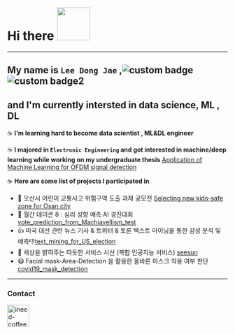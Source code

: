 <h1 align="left">Hi there <img src="https://media.giphy.com/media/iDOOSqoC0k3VeT9rd5/giphy.gif" width="75px"></a></h1>

---

## My name is __`Lee Dong Jae`__ ,![custom badge](https://img.shields.io/badge/status-FOCUSED-blueviolet)![custom badge2](https://img.shields.io/badge/version-0.1.%3F%3F%3F-orange)

## and I'm currently intersted in data science, ML , DL 



:coffee: __I'm learning hard to become data scientist , ML&DL engineer__

:coffee: __I majored in `Electronic Engineering` and got interested in machine/deep learning while working on my undergraduate thesis__ [Application of Machine Learning for OFDM signal detection](https://github.com/ineed-coffee/Application-of-Machine-Learning-for-OFDM-signal-detection) 

:coffee: __Here are some list of projects I participated in__ 

- :car: 오산시 어린이 교통사고 위험구역 도출 과제 공모전 [Selecting new kids-safe zone for Osan city](https://github.com/ineed-coffee/Osan-Si_-Identify-_TA_DangerZones)
- 📝 월간 데이콘 8 : 심리 성향 예측 AI 경진대회 [vote_prediction_from_Machiavellism_test](https://github.com/ineed-coffee/vote_prediction_from_Machiavellism_test)
- 👍 미국 대선 관련 뉴스 기사 & 트위터 & 토론 텍스트 마이닝을 통한 감성 분석 및 예측👎[text_mining_for_US_election](https://github.com/ineed-coffee/text_mining_for_US_election)
- 🎁 세상을 밝혀주는 따듯한 서비스 시선 (복합 인공지능 서비스) [seesun](https://github.com/ineed-coffee/seesun) 
- 😷 Facial mask-Area-Detection 을 활용한 올바른 마스크 착용 여부 판단 [covid19_mask_detection](https://github.com/ineed-coffee/covid19_mask_detection) 

---

### Contact
<p align="left">
<a href=mailto:leey93ssu@gmail.com target="blank"><img align="center" src=https://www.flaticon.com/svg/static/icons/svg/561/561188.svg alt="ineed-coffee" height="50" width="50" /></a>
</p>
<!--
**ineed-coffee/ineed-coffee** is a ✨ _special_ ✨ repository because its `README.md` (this file) appears on your GitHub profile.

Here are some ideas to get you started:

- 🔭 I’m currently working on ...
- 🌱 I’m currently learning ...
- 👯 I’m looking to collaborate on ...
- 🤔 I’m looking for help with ...
- 💬 Ask me about ...
- 📫 How to reach me: ...
- 😄 Pronouns: ...
- ⚡ Fun fact: ...
-->
